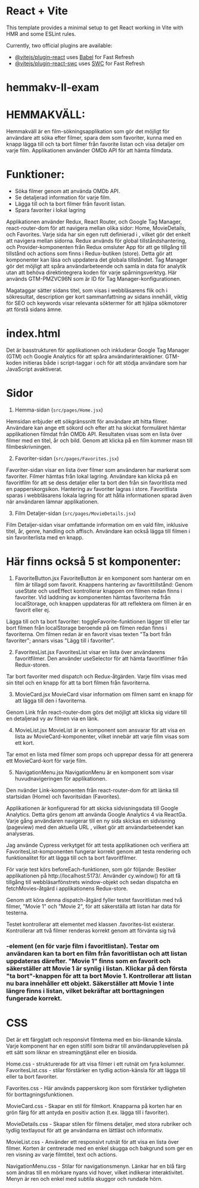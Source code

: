 # React + Vite

This template provides a minimal setup to get React working in Vite with HMR and some ESLint rules.

Currently, two official plugins are available:

- [@vitejs/plugin-react](https://github.com/vitejs/vite-plugin-react/blob/main/packages/plugin-react/README.md) uses [Babel](https://babeljs.io/) for Fast Refresh
- [@vitejs/plugin-react-swc](https://github.com/vitejs/vite-plugin-react-swc) uses [SWC](https://swc.rs/) for Fast Refresh

# hemmakv-ll-exam

# HEMMAKVÄLL:

Hemmakväll är en film-sökningsapplikation som gör det möjligt för användare att söka efter filmer, spara dem som favoriter, kunna med en knapp lägga till och ta bort filmer från favorite listan och visa detaljer om varje film. Applikationen använder OMDb API för att hämta filmdata.

# Funktioner:

- Söka filmer genom att använda OMDb API.
- Se detaljerad information för varje film.
- Lägga till och ta bort filmer från favorit listan.
- Spara favoriter i lokal lagring

Applikationen använder Redux, React Router, och Google Tag Manager, react-router-dom för att navigera mellan olika sidor: Home, MovieDetails, och Favorites. Varje sida har sin egen rutt definierad i <Routes>, vilket gör det enkelt att navigera mellan sidorna. Redux används för global tillståndshantering, och Provider-komponenten från Redux omsluter App för att ge tillgång till tillstånd och actions som finns i Redux-butiken (store). Detta gör att komponenter kan läsa och uppdatera det globala tillståndet.
Tag Manager gör det möjligt att spåra användarbeteende och samla in data för analytik utan att behöva direktintegrera koden för varje spårningsverktyg. Här används GTM-PMZVC96N som är ID för Tag Manager-konfigurationen.

Magataggar sätter sidans titel, som visas i webbläsarens flik och i sökresultat,
description ger kort sammanfattning av sidans innehåll, viktig för SEO och keywords visar relevanta söktermer för att hjälpa sökmotorer att förstå sidans ämne.

# index.html

Det är basstrukturen för applikationen och inkluderar Google Tag Manager (GTM) och Google Analytics för att spåra användarinteraktioner. GTM-koden initieras både i script-taggar i <head> och <noscript> för att stödja användare som har JavaScript avaktiverat.

# Sidor

1. Hemma-sidan (`src/pages/Home.jsx`)

Hemsidan erbjuder ett sökgränssnitt för användare att hitta filmer. Användare kan ange ett sökord och efter att ha skickat formuläret hämtar applikationen filmdat från OMDb API. Resultaten visas som en lista över filmer med en titel, år och bild.
Genom att klicka på en film kommer masn till filmbeskrivningen.

2. Favoriter-sidan (`src/pages/Favorites.jsx`)

Favoriter-sidan visar en lista över filmer som användaren har markerat som favoriter. Filmer hämtas från lokal lagring. Användare kan klicka på en favoritfilm för att se dess detaljer eller ta bort den från sin favoritlista med en papperskorgsikon.
Hantering av favoriter lagras i store.
Favoritlista sparas i webbläsarens lokala lagring för att hålla informationen sparad även när användaren lämnar applikationen.

3. Film Detaljer-sidan (`src/pages/MovieDetails.jsx`)

Film Detaljer-sidan visar omfattande information om en vald film, inklusive titel, år, genre, handling och affisch. Användare kan också lägga till filmen i sin favoriterlista med en knapp.

# Här finns också 5 st komponenter:

1. FavoriteButton.jsx
   FavoriteButton är en komponent som hanterar om en film är tillagd som favorit.
   Knappens hantering av favorittillstånd: Genom useState och useEffect kontrollerar knappen om filmen redan finns i favoriter. Vid laddning av komponenten hämtas favoriterna från localStorage, och knappen uppdateras för att reflektera om filmen är en favorit eller ej.

Lägga till och ta bort favoriter: toggleFavorite-funktionen lägger till eller tar bort filmen från localStorage beroende på om filmen redan finns i favoriterna. Om filmen redan är en favorit visas texten "Ta bort från favoriter"; annars visas "Lägg till i favoriter".

2. FavoritesList.jsx
   FavoritesList visar en lista över användarens favoritfilmer.
   Den använder useSelector för att hämta favoritfilmer från Redux-storen.

Tar bort favoriter med dispatch och Redux-åtgärden.
Varje film visas med sin titel och en knapp för att ta bort filmen från favoriterna.

3. MovieCard.jsx
   MovieCard visar information om filmen samt en knapp för att lägga till den i favoriterna.

Genom Link från react-router-dom görs det möjligt att klicka sig vidare till en detaljerad vy av filmen via en länk.

4. MovieList.jsx
   MovieList är en komponent som ansvarar för att visa en lista av MovieCard-komponenter, vilket innebär att varje film visas som ett kort.

Tar emot en lista med filmer som props och upprepar dessa för att generera ett MovieCard-kort för varje film.

5. NavigationMenu.jsx
   NavigationMenu är en komponent som visar huvudnavigeringen för applikationen.

Den nvänder Link-komponenten från react-router-dom för att länka till startsidan (Home) och favoritsidan (Favorites).

Applikationen är konfigurerad för att skicka sidvisningsdata till Google Analytics. Detta görs genom att använda Google Analytics 4 via ReactGa. Varje gång användaren navigerar till en ny sida skickas en sidvisning (pageview) med den aktuella URL
, vilket gör att användarbeteendet kan analyseras.

Jag använde Cypress verkytget för att testa applikationen och verifiera att FavoritesList-komponenten fungerar korrekt genom att testa rendering och funktionalitet för att lägga till och ta bort favoritfilmer.

För varje test körs beforeEach-funktionen, som gör följande:
Besöker applikationen på http://localhost:5173/.
Använder cy.window() för att få tillgång till webbläsarfönstrets window-objekt och sedan dispatcha en fetchMovies-åtgärd i applikationens Redux-store.

Genom att köra denna dispatch-åtgärd fyller testet favoritlistan med två filmer, "Movie 1" och "Movie 2", för att säkerställa att listan har data för testerna.

Testet kontrollerar att elementet med klassen .favorites-list existerar.
Kontrollerar att två filmer renderas korrekt genom att förvänta sig två <h3>-element (en för varje film i favoritlistan).
Testar om användaren kan ta bort en film från favoritlistan och att listan uppdateras därefter.
"Movie 1" finns som en favorit och säkerställer att Movie 1 är synlig i listan.
Klickar på den första "ta bort"-knappen för att ta bort Movie 1.
Kontrollerar att listan nu bara innehåller ett objekt.
Säkerställer att Movie 1 inte längre finns i listan, vilket bekräftar att borttagningen fungerade korrekt.

# CSS

Det är ett färgglatt och responsivt filmtema med en bio-liknande känsla. Varje komponent har en egen stilfil som bidrar till användarupplevelsen på ett sätt som liknar en streamingtjänst eller en biosida.

Home.css - strukturerade för att visa filmer i ett rutnät om fyra kolumner.
FavoritesList.css - stilar förstärker en tydlig action-känsla för att lägga till eller ta bort favoriter.

Favorites.css - Här används papperskorg ikon som förstärker tydligheten för borttagningsfunktionen.

MovieCard.css - Skapar en stil för filmkort. Knapparna på korten har en grön färg för att antyda en positiv action (t.ex. lägga till i favoriter).

MovieDetails.css - Skapar stilen för filmens detaljer, med stora rubriker och tydlig textlayout för att ge användarna en lättläst och informativ.

MovieList.css - Använder ett responsivt rutnät för att visa en lista över filmer. Korten är centrerade med en enkel skugga och bakgrund som ger en ren visning av varje filmtitel, text och actions.

NavigationMenu.css - Stilar för navigationsmenyn. Länkar har en blå färg som ändras till en mörkare nyans vid hover, vilket indikerar interaktivitet. Menyn är ren och enkel med subtila skuggor och rundade hörn.
